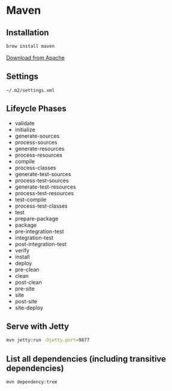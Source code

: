 # Maven

## Installation
```sh
brew install maven
```
[Download from Apache](https://archive.apache.org/dist/maven/maven-3/)

## Settings
`~/.m2/settings.xml`

## Lifeycle Phases
- validate
- initialize
- generate-sources
- process-sources
- generate-resources
- process-resources
- compile
- process-classes
- generate-test-sources
- process-test-sources
- generate-test-resources
- process-test-resources
- test-compile
- process-test-classes
- test
- prepare-package
- package
- pre-integration-test
- integration-test
- post-integration-test
- verify
- install
- deploy
- pre-clean
- clean
- post-clean
- pre-site
- site
- post-site
- site-deploy

## Serve with Jetty
```sh
mvn jetty:run -Djetty.port=9877
```

## List all dependencies (including transitive dependencies)
```sh
mvn dependency:tree
```